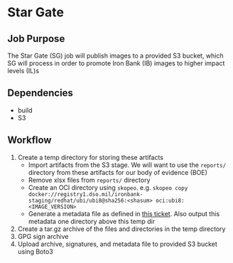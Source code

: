 # Star Gate

## Job Purpose

The Star Gate (SG) job will publish images to a provided S3 bucket, which SG will process in order to promote Iron Bank (IB) images to higher impact levels (IL)s

## Dependencies

- build
- S3

## Workflow

1. Create a temp directory for storing these artifacts
   - Import artifacts from the S3 stage. We will want to use the `reports/` directory from these artifacts for our body of evidence (BOE)
   - Remove xlsx files from `reports/` directory
   - Create an OCI directory using `skopeo`. e.g. `skopeo copy docker://registry1.dso.mil/ironbank-staging/redhat/ubi/ubi8@sha256:<shasum> oci:ubi8:<IMAGE_VERSION>`
   - Generate a metadata file as defined in [this ticket](https://repo1.dso.mil/ironbank-tools/ironbank-pipeline/-/issues/364#note_368866). Also output this metadata one directory above this temp dir
1. Create a tar.gz archive of the files and directories in the temp directory
1. GPG sign archive
1. Upload archive, signatures, and metadata file to provided S3 bucket using Boto3
